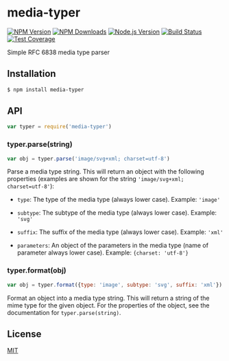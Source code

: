 # media-typer

[![NPM Version][npm-image]][npm-url]
[![NPM Downloads][downloads-image]][downloads-url]
[![Node.js Version][node-version-image]][node-version-url]
[![Build Status][travis-image]][travis-url]
[![Test Coverage][coveralls-image]][coveralls-url]

Simple RFC 6838 media type parser

## Installation

```sh
$ npm install media-typer
```

## API

```js
var typer = require('media-typer')
```

### typer.parse(string)

```js
var obj = typer.parse('image/svg+xml; charset=utf-8')
```

Parse a media type string. This will return an object with the following
properties (examples are shown for the string `'image/svg+xml; charset=utf-8'`):

 - `type`: The type of the media type (always lower case). Example: `'image'`

 - `subtype`: The subtype of the media type (always lower case). Example: `'svg'`

 - `suffix`: The suffix of the media type (always lower case). Example: `'xml'`

 - `parameters`: An object of the parameters in the media type (name of parameter always lower case). Example: `{charset: 'utf-8'}`

### typer.format(obj)

```js
var obj = typer.format({type: 'image', subtype: 'svg', suffix: 'xml'})
```

Format an object into a media type string. This will return a string of the
mime type for the given object. For the properties of the object, see the
documentation for `typer.parse(string)`.

## License

[MIT](LICENSE)

[npm-image]: https://img.shields.io/npm/v/media-typer.svg
[npm-url]: https://npmjs.org/package/media-typer
[node-version-image]: https://img.shields.io/node/v/media-typer.svg
[node-version-url]: https://nodejs.org/en/download/
[travis-image]: https://img.shields.io/travis/jshttp/media-typer.svg
[travis-url]: https://travis-ci.org/jshttp/media-typer
[coveralls-image]: https://img.shields.io/coveralls/jshttp/media-typer.svg
[coveralls-url]: https://coveralls.io/r/jshttp/media-typer
[downloads-image]: https://img.shields.io/npm/dm/media-typer.svg
[downloads-url]: https://npmjs.org/package/media-typer
